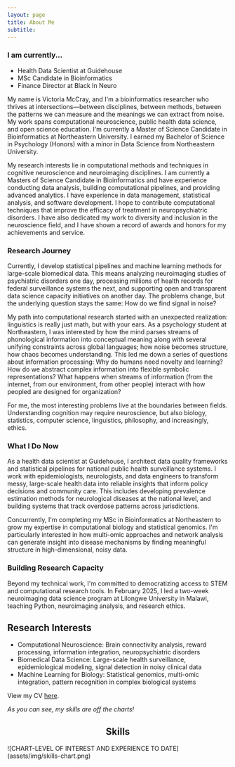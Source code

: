 ```yaml
---
layout: page
title: About Me
subtitle: 
---
```


### I am currently...

- Health Data Scientist at Guidehouse
- MSc Candidate in Bioinformatics
- Finance Director at Black In Neuro


My name is Victoria McCray, and I'm a bioinformatics researcher who thrives at intersections—between disciplines, between methods, between the patterns we can measure and the meanings we can extract from noise. My work spans computational neuroscience, public health data science, and open science education. I'm currently a Master of Science Candidate in Bioinformatics at Northeastern University. I earned my Bachelor of Science in Psychology (Honors) with a minor in Data Science from Northeastern University. 

My research interests lie in computational methods and techniques in cognitive neuroscience and neuroimaging disciplines. I am currently a Masters of Science Candidate in Bioinformatics and have experience conducting data analysis, building computational pipelines, and providing advanced analytics. I have experience in data management, statistical analysis, and software development. I hope to contribute computational techniques that improve the efficacy of treatment in neuropsychiatric disorders. I have also dedicated my work to diversity and inclusion in the neuroscience field, and I have shown a record of awards and honors for my achievements and service.

### Research Journey
Currently, I develop statistical pipelines and machine learning methods for large-scale biomedical data. This means analyzing neuroimaging studies of psychiatric disorders one day, processing millions of health records for federal surveillance systems the next, and supporting open and transparent data science capacity initiatives on another day. The problems change, but the underlying question stays the same: How do we find signal in noise?

My path into computational research started with an unexpected realization: linguistics is really just math, but with your ears. As a psychology student at Northeastern, I was interested by how the mind parses streams of phonological information into conceptual meaning along with several unifying constraints across global languages; how noise becomes structure, how chaos becomes understanding. This led me down a series of questions about information processing: Why do humans need novelty and learning? How do we abstract complex information into flexible symbolic representations? What happens when streams of information (from the internet, from our environment, from other people) interact with how peopled are designed for organization?

For me, the most interesting problems live at the boundaries between fields. Understanding cognition may require neuroscience, but also biology, statistics, computer science, linguistics, philosophy, and increasingly, ethics.

### What I Do Now
As a health data scientist at Guidehouse, I architect data quality frameworks and statistical pipelines for national public health surveillance systems. I work with epidemiologists, neurologists, and data engineers to transform messy, large-scale health data into reliable insights that inform policy decisions and community care. This includes developing prevalence estimation methods for neurological diseases at the national level, and building systems that track overdose patterns across jurisdictions.

Concurrently, I'm completing my MSc in Bioinformatics at Northeastern to grow my expertise in computational biology and statistical genomics. I'm particularly interested in how multi-omic approaches and network analysis can generate insight into disease mechanisms by finding meaningful structure in high-dimensional, noisy data.

### Building Research Capacity
Beyond my technical work, I'm committed to democratizing access to STEM and computational research tools. In February 2025, I led a two-week neuroimaging data science program at Lilongwe University in Malawi, teaching Python, neuroimaging analysis, and research ethics.

## Research Interests

- Computational Neuroscience: Brain connectivity analysis, reward processing, information integration, neuropsychiatric disorders
- Biomedical Data Science: Large-scale health surveillance, epidemiological modeling, signal detection in noisy clinical data
- Machine Learning for Biology: Statistical genomics, multi-omic integration, pattern recognition in complex biological systems


View my CV [here](assets/img/victoriamccray-cv.pdf).

*As you can see, my skills are off the charts!*
<h2 align="center">Skills</h2>
![CHART-LEVEL OF INTEREST AND EXPERIENCE TO DATE](assets/img/skills-chart.png)

